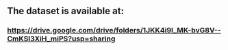 ## The dataset is available at: 
### https://drive.google.com/drive/folders/1JKK4i9I_MK-bvG8V--CmKSl3XiH_miPS?usp=sharing
